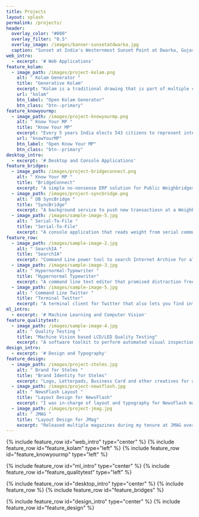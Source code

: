 ```yaml
---
title: Projects
layout: splash
permalink: /projects/
header:
  overlay_color: "#000"
  overlay_filter: "0.5"
  overlay_image: /images/banner-sunsetatdwarka.jpg
  caption: "Sunset at India's Westernmost Sunset Point at Dwarka, Gujarat"
web_intro: 
  - excerpt: '# Web Applications'
feature_kolam:
  - image_path: /images/project-kolam.png
    alt: " Kolam Generator "
    title: "Generative Kolam"
    excerpt: "Kolam is a traditional drawing that is part of multiple cultures in South East Asia. They can be seen outside of homes on particular occassions and all of these Kolams look different. The Kolam Generator uses symmetry & rules of a Kolam and P5.js to keep making Kolams until you close the tab"
    url: "kolam"
    btn_label: "Open Kolam Generator"
    btn_class: "btn--primary"
feature_knowyourmp:
  - image_path: /images/project-knowyourmp.png
    alt: " Know Your MP "
    title: "Know Your MP"
    excerpt: "Every 5 years India elects 543 citizens to represent interest of every region of the country. Know Your MP shows state of the nation using multiple maps each showing key personal metrics of our representatives. Built with D3.js"
    url: "knowYourMP"
    btn_label: "Open Know Your MP"
    btn_class: "btn--primary"
desktop_intro: 
  - excerpt: '# Desktop and Console Applications'
feature_bridges:
  - image_path: /images/project-bridgeconnect.png
    alt: " Know Your MP "
    title: "BridgeConnect"
    excerpt: "A simple no-nonsense ERP solution for Public Weighbridges. The application is written in C#.NET with frontend made in WPF and uses an SQLite database"
  - image_path: /images/project-syncbridge.png
    alt: " DB SyncBridge "
    title: "SyncBridge"
    excerpt: "A background service to push new transactiosn at a Weighbridge to an API. Built with C#.NET"
  - image_path: /images/sample-image-5.jpg
    alt: " Serial-To-File "
    title: "Serial-To-File"
    excerpt: "A console application that reads weight from serial communication based WeighBridge Controllers and overwrites it in a file. It adapts to all the string formats used across manufacturers. Built with C#.NET"
feature_row:
  - image_path: /images/sample-image-2.jpg
    alt: " SearchIA "
    title: "SearchIA"
    excerpt: "Command Line power tool to search Internet Archive for all media right from the Terminal. Built with Internet Archive API and Python"
  - image_path: /images/sample-image-3.jpg
    alt: " Hypernormal-Typewriter "
    title: "Hypernormal Typewriter"
    excerpt: "A command line text editor that promised distraction free research and collaboration tools. It turned out to be a vapourware and never saw the light of the day. Built with curses library and Python"
  - image_path: /images/sample-image-5.jpg
    alt: " Command Line Twitter "
    title: "Terminal Twitter"
    excerpt: "A terminal client for Twitter that also lets you find interesting users at any city. Built with Python"
ml_intro: 
  - excerpt: '# Machine Learning and Computer Vision'
feature_qualitytest:
  - image_path: /images/sample-image-4.jpg
    alt: " Quality Testing "
    title: "Machine Vision based LCD/LED Quality Testing"
    excerpt: "A software toolkit to perform automated visual inspection on displays based on LED or LCD using a camera. We've defined multiple tests that can be used to check for soldering issues, dead pixels and uneven contrast/brightness problems right on the assembly line. Built with C#.NET and OpenCV"
design_intro: 
  - excerpt: '# Design and Typography'
feature_design:
  - image_path: /images/project-stelms.jpg
    alt: " Brand for Stelms "
    title: "Brand Identity for Stelms"
    excerpt: "Logo, Letterpads, Business Card and other creatives for a friend's company"
  - image_path: /images/project-newsflash.jpg
    alt: " NewsFlash Layout "
    title: "Layout Design for NewsFlash"
    excerpt: "I was in-charge of layout and typography for NewsFlash magazine during annual cultural festival at my engineering college"
  - image_path: /images/project-jmag.jpg
    alt: " JMAG "
    title: "Layout Design for JMag"
    excerpt: "Released multiple magazines during my tenure at JMAG over a period of two years"
---
```


{% include feature_row id="web_intro" type="center" %}
{% include feature_row id="feature_kolam" type="left" %}
{% include feature_row id="feature_knowyourmp" type="left" %}

{% include feature_row id="ml_intro" type="center" %}
{% include feature_row id="feature_qualitytest" type="left" %}

{% include feature_row id="desktop_intro" type="center" %}
{% include feature_row %}
{% include feature_row id="feature_bridges" %}

{% include feature_row id="design_intro" type="center" %}
{% include feature_row id="feature_design" %}

